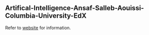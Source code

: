 ## Artifical-Intelligence-Ansaf-Salleb-Aouissi-Columbia-University-EdX

Refer to [website](https://adaickalavan.github.io/portfolio/artifical_intelligence_ansaf_salleb-aouissi/) for information.

